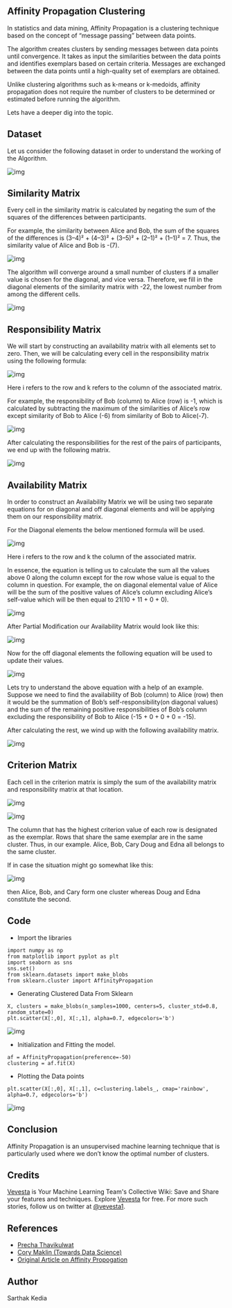 ## Affinity Propagation Clustering
In statistics and data mining, Affinity Propagation is a clustering technique based on the concept of “message passing” between data points.

The algorithm creates clusters by sending messages between data points until convergence. It takes as input the similarities between the data points and identifies exemplars based on certain criteria. Messages are exchanged between the data points until a high-quality set of exemplars are obtained.

Unlike clustering algorithms such as k-means or k-medoids, affinity propagation does not require the number of clusters to be determined or estimated before running the algorithm.

Lets have a deeper dig into the topic.

## Dataset

Let us consider the following dataset in order to understand the working of the Algorithm.

![img](https://miro.medium.com/max/1400/1*m8rUnx_s-AeN4kBcA8SurA.png)

## Similarity Matrix

Every cell in the similarity matrix is calculated by negating the sum of the squares of the differences between participants.

For example, the similarity between Alice and Bob, the sum of the squares of the differences is (3–4)² + (4–3)² + (3–5)² + (2–1)² + (1–1)² = 7. Thus, the similarity value of Alice and Bob is -(7).

![img](https://miro.medium.com/max/1400/1*UGnKR17WGkorTIZSDE3UjQ.png)

The algorithm will converge around a small number of clusters if a smaller value is chosen for the diagonal, and vice versa. Therefore, we fill in the diagonal elements of the similarity matrix with -22, the lowest number from among the different cells.

![img](https://miro.medium.com/max/1400/1*n_Bmmqrtk7fOmn3QtEZSIQ.png)

## Responsibility Matrix

We will start by constructing an availability matrix with all elements set to zero. Then, we will be calculating every cell in the responsibility matrix using the following formula:

![img](https://miro.medium.com/max/1352/0*HkATJDE5QQGLT_Dn.png)

Here i refers to the row and k refers to the column of the associated matrix.

For example, the responsibility of Bob (column) to Alice (row) is -1, which is calculated by subtracting the maximum of the similarities of Alice’s row except similarity of Bob to Alice (-6) from similarity of Bob to Alice(-7).

![img](https://miro.medium.com/max/1400/1*D-7wmD34Robg0uXK8Obk_g.png)

After calculating the responsibilities for the rest of the pairs of participants, we end up with the following matrix.

![img](https://miro.medium.com/max/1400/1*Yt3FjjdjLQCG5bgfdrODyw.png)

## Availability Matrix

In order to construct an Availability Matrix we will be using two separate equations for on diagonal and off diagonal elements and will be applying them on our responsibility matrix.

For the Diagonal elements the below mentioned formula will be used.

![img](https://miro.medium.com/max/1400/0*uTLGvu8SvljXJevS.png)

Here i refers to the row and k the column of the associated matrix.

In essence, the equation is telling us to calculate the sum all the values above 0 along the column except for the row whose value is equal to the column in question. For example, the on diagonal elemental value of Alice will be the sum of the positive values of Alice’s column excluding Alice’s self-value which will be then equal to 21(10 + 11 + 0 + 0).

![img](https://miro.medium.com/max/1400/1*n94UsX0bIZuMy-gX3DiOpA.png)

After Partial Modification our Availability Matrix would look like this:

![img](https://miro.medium.com/max/1400/1*HvPzhEU0OvEf7manQKAKeQ.png)

Now for the off diagonal elements the following equation will be used to update their values.

![img](https://miro.medium.com/max/1400/0*9Ybcew87LJOAOf0Z.png)

Lets try to understand the above equation with a help of an example. Suppose we need to find the availability of Bob (column) to Alice (row) then it would be the summation of Bob’s self-responsibility(on diagonal values) and the sum of the remaining positive responsibilities of Bob’s column excluding the responsibility of Bob to Alice (-15 + 0 + 0 + 0 = -15).

After calculating the rest, we wind up with the following availability matrix.

![img](https://miro.medium.com/max/1400/1*mXfETZnBQrn6zT99UbZhSA.png)

## Criterion Matrix

Each cell in the criterion matrix is simply the sum of the availability matrix and responsibility matrix at that location.

![img](https://miro.medium.com/max/1400/0*cne6ZKsmo3CwjX7w.png)

![img](https://miro.medium.com/max/1400/1*j0H4yuDvYEUvS9z4DiNV2Q.png)


The column that has the highest criterion value of each row is designated as the exemplar. Rows that share the same exemplar are in the same cluster. Thus, in our example. Alice, Bob, Cary Doug and Edna all belongs to the same cluster.

If in case the situation might go somewhat like this:

![img](https://miro.medium.com/max/1400/1*EiIlTPpywvDCdn0o-onJnA.png)

then Alice, Bob, and Cary form one cluster whereas Doug and Edna constitute the second.

## Code
* Import the libraries
```
import numpy as np
from matplotlib import pyplot as plt
import seaborn as sns
sns.set()
from sklearn.datasets import make_blobs
from sklearn.cluster import AffinityPropagation
```
* Generating Clustered Data From Sklearn
```
X, clusters = make_blobs(n_samples=1000, centers=5, cluster_std=0.8, random_state=0)
plt.scatter(X[:,0], X[:,1], alpha=0.7, edgecolors='b')
```
![img](https://miro.medium.com/max/936/1*X5EdK4rNJ-fMAO9JV94UIg.png)

* Initialization and Fitting the model.
```
af = AffinityPropagation(preference=-50)
clustering = af.fit(X)
```
* Plotting the Data points
```
plt.scatter(X[:,0], X[:,1], c=clustering.labels_, cmap='rainbow', alpha=0.7, edgecolors='b')
```
![img](https://miro.medium.com/max/938/1*ejPo39Y-azffwaCa3x8SSQ.png)

## Conclusion

Affinity Propagation is an unsupervised machine learning technique that is particularly used where we don’t know the optimal number of clusters.

## Credits
[Vevesta](www.vevesta.com?utm_source=Github_VevestaX_Plateau) is Your Machine Learning Team's Collective Wiki: Save and Share your features and techniques. Explore [Vevesta](www.vevesta.com?utm_source=Github_VevestaX_Plateau) for free. For more such stories, follow us on twitter at [@vevesta1](http://twitter.com/vevesta1).

## References

* [Precha Thavikulwat](http://citeseerx.ist.psu.edu/viewdoc/download?doi=10.1.1.490.7628&rep=rep1&type=pdf)
* [Cory Maklin (Towards Data Science)](https://towardsdatascience.com/unsupervised-machine-learning-affinity-propagation-algorithm-explained-d1fef85f22c8)
* [Original Article on Affinity Propogation](https://www.vevesta.com/blog/10_Affinity_Propagation_Clustering)

## Author
Sarthak Kedia
